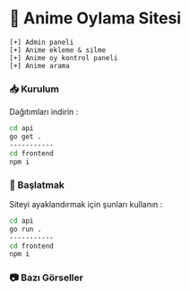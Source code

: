 # 👋 Anime Oylama Sitesi

    [+] Admin paneli
    [+] Anime ekleme & silme
    [+] Anime oy kontrol paneli
    [+] Anime arama 

### 📥 Kurulum

Dağıtımları indirin : 


```bash
cd api
go get .
-----------
cd frontend
npm i 
```

### 🧨 Başlatmak

Siteyi ayaklandırmak için şunları kullanın :

```bash
cd api
go run .
-----------
cd frontend
npm i 
```

### 📷 Bazı Görseller

